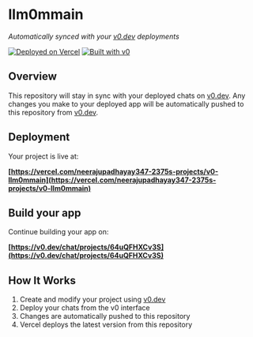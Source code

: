 # llm0mmain

*Automatically synced with your [v0.dev](https://v0.dev) deployments*

[![Deployed on Vercel](https://img.shields.io/badge/Deployed%20on-Vercel-black?style=for-the-badge&logo=vercel)](https://vercel.com/neerajupadhayay347-2375s-projects/v0-llm0mmain)
[![Built with v0](https://img.shields.io/badge/Built%20with-v0.dev-black?style=for-the-badge)](https://v0.dev/chat/projects/64uQFHXCv3S)

## Overview

This repository will stay in sync with your deployed chats on [v0.dev](https://v0.dev).
Any changes you make to your deployed app will be automatically pushed to this repository from [v0.dev](https://v0.dev).

## Deployment

Your project is live at:

**[https://vercel.com/neerajupadhayay347-2375s-projects/v0-llm0mmain](https://vercel.com/neerajupadhayay347-2375s-projects/v0-llm0mmain)**

## Build your app

Continue building your app on:

**[https://v0.dev/chat/projects/64uQFHXCv3S](https://v0.dev/chat/projects/64uQFHXCv3S)**

## How It Works

1. Create and modify your project using [v0.dev](https://v0.dev)
2. Deploy your chats from the v0 interface
3. Changes are automatically pushed to this repository
4. Vercel deploys the latest version from this repository
